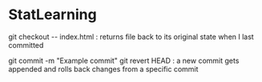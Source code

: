 # StatLearning

git checkout -- index.html : returns file back to its original state when I last committed


git commit -m "Example commit"
git revert HEAD : a new commit gets appended and rolls back changes from a specific commit
